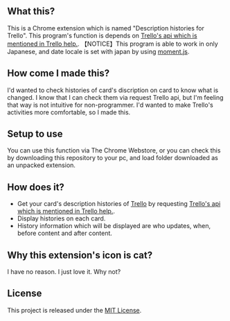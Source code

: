 ## What this?
This is a Chrome extension which is named "Description histories for Trello".
This program's function is depends on [Trello's api which is mentioned in Trello help.](https://help.trello.com/article/783-recovering-the-description-of-a-card-that-has-been-changed).
【NOTICE】This program is able to work in only Japanese, and date locale is set with japan by using [moment.js](https://momentjs.com/).

## How come I made this?
I'd wanted to check histories of card's discription on card to know what is changed.
I know that I can check them via request Trello api, but I'm feeling that way is not intuitive for non-programmer.
I'd wanted to make Trello's activities more comfortable, so I made this.

## Setup to use
You can use this function via The Chrome Webstore, or you can check this by downloading this repository to your pc, and load folder downloaded as an unpacked extension.

## How does it?
- Get your card's description histories of [Trello](https://trello.com/ja) by requesting [Trello's api which is mentioned in Trello help.](https://help.trello.com/article/783-recovering-the-description-of-a-card-that-has-been-changed).
- Display histories on each card.
- History information which will be displayed are who updates, when, before content and after content.

## Why this extension's icon is cat?
I have no reason. I just love it. Why not?

## License
 This project is released under the [MIT License](https://opensource.org/licenses/mit-license.php).
